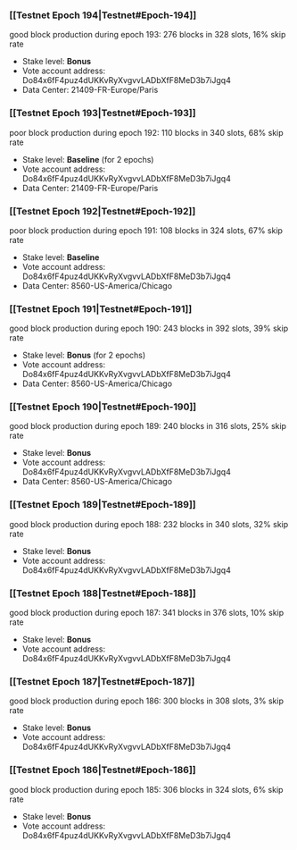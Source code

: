 ### [[Testnet Epoch 194|Testnet#Epoch-194]]
good block production during epoch 193: 276 blocks in 328 slots, 16% skip rate
* Stake level: **Bonus**
* Vote account address: Do84x6fF4puz4dUKKvRyXvgvvLADbXfF8MeD3b7iJgq4
* Data Center: 21409-FR-Europe/Paris
### [[Testnet Epoch 193|Testnet#Epoch-193]]
poor block production during epoch 192: 110 blocks in 340 slots, 68% skip rate 
* Stake level: **Baseline** (for 2 epochs)
* Vote account address: Do84x6fF4puz4dUKKvRyXvgvvLADbXfF8MeD3b7iJgq4
* Data Center: 21409-FR-Europe/Paris
### [[Testnet Epoch 192|Testnet#Epoch-192]]
poor block production during epoch 191: 108 blocks in 324 slots, 67% skip rate 
* Stake level: **Baseline**
* Vote account address: Do84x6fF4puz4dUKKvRyXvgvvLADbXfF8MeD3b7iJgq4
* Data Center: 8560-US-America/Chicago
### [[Testnet Epoch 191|Testnet#Epoch-191]]
good block production during epoch 190: 243 blocks in 392 slots, 39% skip rate
* Stake level: **Bonus** (for 2 epochs)
* Vote account address: Do84x6fF4puz4dUKKvRyXvgvvLADbXfF8MeD3b7iJgq4
* Data Center: 8560-US-America/Chicago
### [[Testnet Epoch 190|Testnet#Epoch-190]]
good block production during epoch 189: 240 blocks in 316 slots, 25% skip rate
* Stake level: **Bonus**
* Vote account address: Do84x6fF4puz4dUKKvRyXvgvvLADbXfF8MeD3b7iJgq4
* Data Center: 8560-US-America/Chicago
### [[Testnet Epoch 189|Testnet#Epoch-189]]
good block production during epoch 188: 232 blocks in 340 slots, 32% skip rate
* Stake level: **Bonus**
* Vote account address: Do84x6fF4puz4dUKKvRyXvgvvLADbXfF8MeD3b7iJgq4
### [[Testnet Epoch 188|Testnet#Epoch-188]]
good block production during epoch 187: 341 blocks in 376 slots, 10% skip rate
* Stake level: **Bonus**
* Vote account address: Do84x6fF4puz4dUKKvRyXvgvvLADbXfF8MeD3b7iJgq4
### [[Testnet Epoch 187|Testnet#Epoch-187]]
good block production during epoch 186: 300 blocks in 308 slots, 3% skip rate
* Stake level: **Bonus**
* Vote account address: Do84x6fF4puz4dUKKvRyXvgvvLADbXfF8MeD3b7iJgq4
### [[Testnet Epoch 186|Testnet#Epoch-186]]
good block production during epoch 185: 306 blocks in 324 slots, 6% skip rate
* Stake level: **Bonus**
* Vote account address: Do84x6fF4puz4dUKKvRyXvgvvLADbXfF8MeD3b7iJgq4